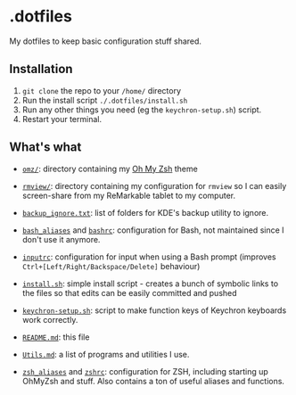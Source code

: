 # .dotfiles

My dotfiles to keep basic configuration stuff shared.

## Installation

1. `git clone` the repo to your `/home/` directory
2. Run the install script `./.dotfiles/install.sh`
3. Run any other things you need (eg the `keychron-setup.sh`) script.
4. Restart your terminal.

## What's what

* [`omz/`](./omz): directory containing my [Oh My Zsh](https://ohmyz.sh/) theme

* [`rmview/`](./rmview): directory containing my configuration for `rmview` so
  I can easily screen-share from my ReMarkable tablet to my computer.

* [`backup_ignore.txt`](./backup_ignore.txt): list of folders for KDE's backup
  utility to ignore.

* [`bash_aliases`](./bash_aliases) and [`bashrc`](./bashrc): configuration for
  Bash, not maintained since I don't use it anymore.

* [`inputrc`](./inputrc): configuration for input when using a Bash prompt
  (improves `Ctrl+[Left/Right/Backspace/Delete]` behaviour)

* [`install.sh`](./install.sh): simple install script - creates a bunch of
  symbolic links to the files so that edits can be easily committed and pushed

* [`keychron-setup.sh`](./keychron-setup.sh): script to make function keys of
  Keychron keyboards work correctly.

* [`README.md`](./README.md): this file

* [`Utils.md`](./utils.md): a list of programs and utilities I use.

* [`zsh_aliases`](./zsh_aliases) and [`zshrc`](./zshrc): configuration for ZSH,
  including starting up OhMyZsh and stuff. Also contains a ton of useful
  aliases and functions.
